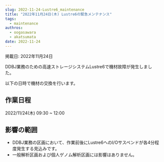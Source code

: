 ```yaml
---
slug: 2022-11-24-Lustre6_maintenance
title: "2022年11月24日(木) Lustre6の緊急メンテナンス"
tags:
  - maintenance
authros:
  - oogasawara
  - akatsumata
date: 2022-11-24
---
```


掲載日: 2022年11月24日


DDBJ業務のための高速ストレージシステムLustre6で機材故障が発生しました。

以下の日時で機材の交換を行います。



## 作業日程

2022/11/24(木) 09:30 ~ 12:00

## 影響の範囲

- DDBJ業務の区画において、作業前後にLustre6へのI/Oサスペンドが各4分程度発生する見込みです。
- 一般解析区画および個人ゲノム解析区画には影響はありません。


